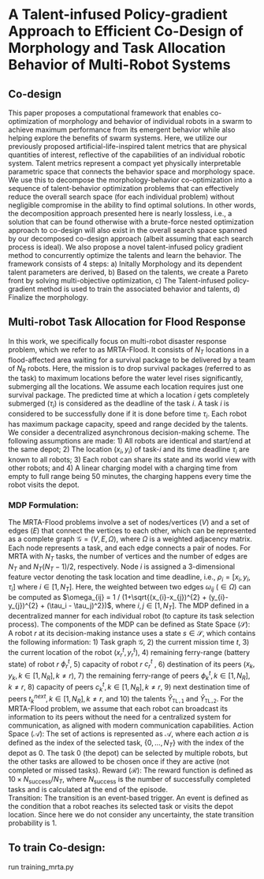 # A Talent-infused Policy-gradient Approach to Efficient Co-Design of Morphology and Task Allocation Behavior of Multi-Robot Systems## Co-design This paper proposes a computational framework that enables co-optimization of morphology and behavior of individual robots in a swarm to achieve maximum performance from its emergent behavior while also helping explore the benefits of swarm systems. Here, we utilize our previously proposed artificial-life-inspired talent metrics that are physical quantities of interest, reflective of the capabilities of an individual robotic system. Talent metrics represent a compact yet physically interpretable parametric space that connects the behavior space and morphology space. We use this to decompose the morphology-behavior co-optimization into a sequence of talent-behavior optimization problems that can effectively reduce the overall search space (for each individual problem) without negligible compromise in the ability to find optimal solutions. In other words, the decomposition approach presented here is nearly lossless, i.e., a solution that can be found otherwise with a brute-force nested optimization approach to co-design will also exist in the overall search space spanned by our decomposed co-design approach (albeit assuming that each search process is ideal). We also propose a novel talent-infused policy gradient method to concurrently optimize the talents and learn the behavior.The framework consists of 4 steps: a) Initally Morphology and its dependent talent parameters are derived, b) Based on the talents, we create a Pareto front by solving multi-objective optimization, c) The Talent-infused policy-gradient method is used to train the associated behavior and talents, d) Finalize the morphology. ## Multi-robot Task Allocation for Flood ResponseIn this work, we specifically focus on multi-robot disaster response problem, which we refer to as MRTA-Flood. It consists of $N_{T}$ locations in a flood-affected area waiting for a survival package to be delivered by a team of  $N_{R}$ robots. Here, the mission is to drop survival packages (referred to as the task) to maximum locations before the water level rises significantly, submerging all the locations. We assume each location requires just one survival package. The predicted time at which a location $i$ gets completely submerged ($\tau_i$) is considered as the deadline of the task $i$. A task $i$ is considered to be successfully done if it is done before time $\tau_i$. Each robot has maximum package capacity, speed and range decided by the talents. We consider a decentralized asynchronous decision-making scheme. The following assumptions are made: 1) All robots are identical and start/end at the same depot; 2) The location $(x_i,y_i)$ of task-$i$ and its time deadline $\tau_i$ are known to all robots; 3) Each robot can share its state and its world view with other robots; and 4) A linear charging model with a charging time from empty to full range being 50 minutes, the charging happens every time the robot visits the depot. ### MDP Formulation:The MRTA-Flood problems involve a set of nodes/vertices ($V$) and a set of edges ($E$) that connect the vertices to each other, which can be represented as a complete graph $\mathcal{G} = (V, E, \Omega)$, where $\Omega$ is a weighted adjacency matrix. Each node represents a task, and each edge connects a pair of nodes. For MRTA with $N_{T}$ tasks, the number of vertices and the number of edges are $N_{T}$ and $N_{T}(N_{T}-1)/2$, respectively. Node $i$ is assigned a 3-dimensional feature vector denoting the task location and time deadline, i.e., $\rho_i=[x_i,y_i,\tau_i]$ where $i \in [1, N_{T}]$. Here, the weighted between two edges $\omega_{ij}$ ($\in \Omega$) can be computed as $\omega_{ij} = 1 / (1+\sqrt{(x_{i}-x_{j})^{2} + (y_{i}-y_{j})^{2} + (\tau_i - \tau_j)^2})$, where $i, j \in [1,N_{T}]$.The MDP defined in a decentralized manner for each individual robot (to capture its task selection process). The components of the MDP can be defined as State Space ($\mathcal{S}$): A robot $r$ at its decision-making instance uses a state $s\in\mathcal{S}$, which contains the following information: 1) Task graph $\mathcal{G}$, 2) the current mission time $t$, 3) the current location of the robot ($x^{t}_{r}, y^{t}_{r}$), 4) remaining ferry-range (battery state) of robot $r$ $\phi^{t}_{r}$, 5) capacity of robot $r$ $c^{t}_{r}$ , 6) destination of its peers ($x_{k}, y_{k}, k \in [1, N_{R}], k \neq r$), 7) the remaining ferry-range of peers $\phi^{t}_{k}, k \in [1, N_{R}], k \neq r$, 8) capacity of peers $c^{t}_{k}, k \in [1, N_{R}], k \neq r$, 9) next destination time of peers $t^{next}_{k}, k \in [1, N_{R}], k \neq r$, and 10) the talents $\hat{Y}_{\texttt{TL,1}}$ and $\hat{Y}_{\texttt{TL,2}}$. For the MRTA-Flood problem, we assume that each robot can broadcast its information to its peers without the need for a centralized system for communication, as aligned with modern communication capabilities. Action Space ($\mathcal{A}$): The set of actions is represented as $\mathcal{A}$, where each action $a$ is defined as the index of the selected task, $\{0,\ldots,N_{T}\}$ with the index of the depot as $0$. The task $0$ (the depot) can be selected by multiple robots, but the other tasks are allowed to be chosen once if they are active (not completed or missed tasks). Reward ($\mathcal{R}$): The reward function is defined as$10 \times N_{\text{success}}/N_{T}$, where $N_{\text{success}}$is the number of successfully completed tasks and is calculated at the end of the episode.  Transition: The transition is an event-based trigger. An event is defined as the condition that a robot reaches its selected task or visits the depot location. Since here we do not consider any uncertainty, the state transition probability is 1.## To train Co-design:run training_mrta.py